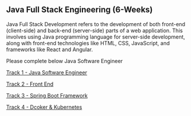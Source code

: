## Java Full Stack Engineering (6-Weeks)


Java Full Stack Development refers to the development of both front-end (client-side) and back-end (server-side) parts of a web application. This involves using Java programming language for server-side development, along with front-end technologies like HTML, CSS, JavaScript, and frameworks like React and Angular.


Please complete below Java Software Engineer

[Track 1 - Java Software Engineer ](https://github.com/vasuyepuru/Java-Software-Engineer)

[Track 2 - Front End]()

[Track 3 - Spring Boot Framework]()

[Track 4 - Dcoker & Kubernetes]()



